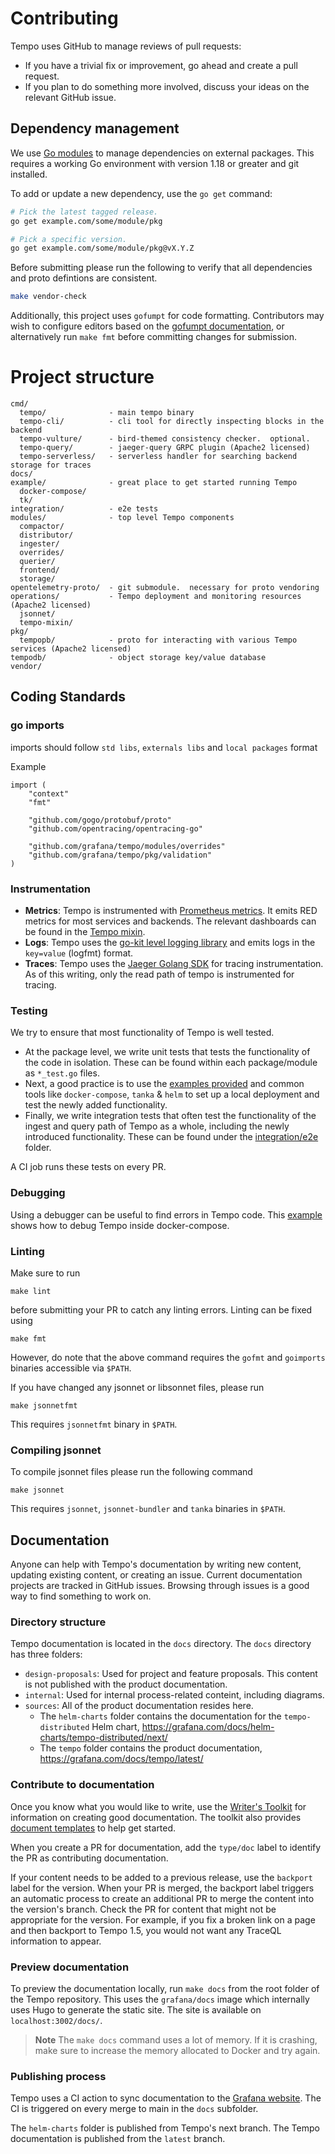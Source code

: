 # Contributing

Tempo uses GitHub to manage reviews of pull requests:

- If you have a trivial fix or improvement, go ahead and create a pull request.
- If you plan to do something more involved, discuss your ideas on the relevant GitHub issue.

## Dependency management

We use [Go modules](https://golang.org/cmd/go/#hdr-Modules__module_versions__and_more) to manage dependencies on external packages.
This requires a working Go environment with version 1.18 or greater and git installed.

To add or update a new dependency, use the `go get` command:

```bash
# Pick the latest tagged release.
go get example.com/some/module/pkg

# Pick a specific version.
go get example.com/some/module/pkg@vX.Y.Z
```

Before submitting please run the following to verify that all dependencies and proto defintions are consistent.

```bash
make vendor-check
```

Additionally, this project uses `gofumpt` for code formatting.  Contributors may wish to configure editors based on the [gofumpt documentation](https://github.com/mvdan/gofumpt), or alternatively run `make fmt` before committing changes for submission.

# Project structure

```
cmd/
  tempo/              - main tempo binary
  tempo-cli/          - cli tool for directly inspecting blocks in the backend
  tempo-vulture/      - bird-themed consistency checker.  optional.
  tempo-query/        - jaeger-query GRPC plugin (Apache2 licensed)
  tempo-serverless/   - serverless handler for searching backend storage for traces
docs/
example/              - great place to get started running Tempo
  docker-compose/
  tk/
integration/          - e2e tests
modules/              - top level Tempo components
  compactor/
  distributor/
  ingester/
  overrides/
  querier/
  frontend/
  storage/
opentelemetry-proto/  - git submodule.  necessary for proto vendoring
operations/           - Tempo deployment and monitoring resources (Apache2 licensed)
  jsonnet/
  tempo-mixin/
pkg/
  tempopb/            - proto for interacting with various Tempo services (Apache2 licensed)
tempodb/              - object storage key/value database
vendor/
```

## Coding Standards

### go imports

imports should follow `std libs`, `externals libs` and `local packages` format

Example

```
import (
	"context"
	"fmt"

	"github.com/gogo/protobuf/proto"
	"github.com/opentracing/opentracing-go"

	"github.com/grafana/tempo/modules/overrides"
	"github.com/grafana/tempo/pkg/validation"
)

```

### Instrumentation

- **Metrics**: Tempo is instrumented with [Prometheus metrics](https://prometheus.io/). It emits RED metrics for most
  services and backends. The relevant dashboards can be found in the [Tempo mixin](operations/tempo-mixin).
- **Logs**: Tempo uses the [go-kit level logging library](https://pkg.go.dev/github.com/go-kit/kit/log/level) and emits
  logs in the `key=value` (logfmt) format.
- **Traces**: Tempo uses the [Jaeger Golang SDK](https://github.com/jaegertracing/jaeger-client-go) for tracing instrumentation.
  As of this writing, only the read path of tempo is instrumented for tracing.

### Testing

We try to ensure that most functionality of Tempo is well tested.

- At the package level, we write unit tests that tests the functionality of the code in isolation.
  These can be found within each package/module as `*_test.go` files.
- Next, a good practice is to use the [examples provided](example) and common tools like `docker-compose`, `tanka` &
  `helm` to set up a local deployment and test the newly added functionality.
- Finally, we write integration tests that often test the functionality of the ingest and query path of Tempo as a
  whole, including the newly introduced functionality. These can be found under the [integration/e2e](integration/e2e)
  folder.

A CI job runs these tests on every PR.

### Debugging

Using a debugger can be useful to find errors in Tempo code. This [example](./example/docker-compose/debug)
shows how to debug Tempo inside docker-compose.

### Linting

Make sure to run

```
make lint
```

before submitting your PR to catch any linting errors. Linting can be fixed using

```
make fmt
```

However, do note that the above command requires the `gofmt` and `goimports` binaries accessible via `$PATH`.

If you have changed any jsonnet or libsonnet files, please run

```
make jsonnetfmt
```

This requires `jsonnetfmt` binary in `$PATH`.

### Compiling jsonnet

To compile jsonnet files please run the following command

```
make jsonnet
```

This requires `jsonnet`, `jsonnet-bundler` and `tanka` binaries in `$PATH`.

## Documentation

Anyone can help with Tempo's documentation by writing new content, updating existing content, or creating an issue.
Current documentation projects are tracked in GitHub issues. Browsing through issues is a good way to find something to work on.

### Directory structure

Tempo documentation is located in the `docs` directory. The `docs` directory has three folders:

- `design-proposals`: Used for project and feature proposals. This content is not published with the product documentation.
- `internal`: Used for internal process-related conteint, including diagrams.
- `sources`: All of the product documentation resides here.
  - The `helm-charts` folder contains the documentation for the `tempo-distributed` Helm chart, https://grafana.com/docs/helm-charts/tempo-distributed/next/
  - The `tempo` folder contains the product documentation, https://grafana.com/docs/tempo/latest/

### Contribute to documentation

Once you know what you would like to write, use the [Writer's Toolkit](https://grafana.com/docs/writers-toolkit/writing-guide/contribute-documentation/) for information on creating good documentation.
The toolkit also provides [document templates](https://github.com/grafana/writers-toolkit/tree/main/docs/static/templates) to help get started.

When you create a PR for documentation, add the `type/doc` label to identify the PR as contributing documentation.

If your content needs to be added to a previous release, use the `backport` label for the version. When your PR is merged, the backport label triggers an automatic process to create an additional PR to merge the content into the version's branch. Check the PR for content that might not be appropriate for the version. For example, if you fix a broken link on a page and then backport to Tempo 1.5, you would not want any TraceQL information to appear.

### Preview documentation

To preview the documentation locally, run `make docs` from the root folder of the Tempo repository. This uses
the `grafana/docs` image which internally uses Hugo to generate the static site. The site is available on `localhost:3002/docs/`.

> **Note** The `make docs` command uses a lot of memory. If it is crashing, make sure to increase the memory allocated to Docker
> and try again.

### Publishing process

Tempo uses a CI action to sync documentation to the [Grafana website](https://grafana.com/docs/tempo/latest). The CI is
triggered on every merge to main in the `docs` subfolder.

The `helm-charts` folder is published from Tempo's next branch. The Tempo documentation is published from the `latest` branch.
